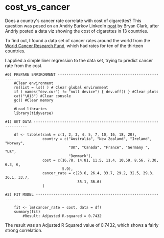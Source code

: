 # cost_vs_cancer
Does a country's cancer rate correlate with cost of cigarettes? This question was posed on an Andriy Burkov LinkedIn [post](https://www.linkedin.com/feed/update/urn:li:activity:6545332858129563649) by Bryan Clark, after Andriy posted a data viz showing the cost of cigarettes in 13 countries.

To find out, I found a data set of cancer rates around the world from the [World Cancer Research Fund](https://www.wcrf.org/dietandcancer/cancer-trends/lung-cancer-statistics), which had rates for ten of the thirteen countries.

I applied a simple liner regression to the data set, trying to predict cancer rate from the cost.

```{r}
#0) PREPARE ENVIRONMENT --------------------------------------------------------
    #Clear environment
    rm(list = ls() ) # Clear global environment
    if ( names("dev.cur") != "null device") { dev.off() } #Clear plots
    cat("\013") #Clear console
    gc() #Clear memory
    
    #Load libraries
    library(tidyverse)

#1) GET DATA -------------------------------------------------------------------

    df <- tibble(rank = c(1, 2, 3, 4, 5, 7, 10, 16, 18, 20),
                 country = c("Australia", "New Zealand", "Ireland", "Norway", 
                             "UK", "Canada", "France", "Germany ", "US", 
                             "Denmark"),
                 cost = c(16.78, 14.81, 11.5, 11.4, 10.59, 8.56, 7.30, 6.3, 6, 
                          5.9),
                 cancer_rate = c(23.6, 26.4, 33.7, 29.2, 32.5, 29.3, 36.1, 33.7, 
                                 35.1, 36.6)
                 )

#2) FIT MODEL ------------------------------------------------------------------
    
    fit <- lm(cancer_rate ~ cost, data = df)
    summary(fit)
        #Result: Adjusted R-squared = 0.7432
```

The result was an Adjusted R Squared value of 0.7432, which shows a fairly strong correlation.
